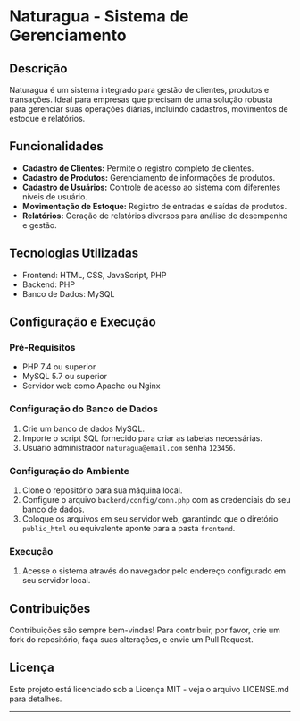 # Naturagua - Sistema de Gerenciamento

## Descrição
Naturagua é um sistema integrado para gestão de clientes, produtos e transações. Ideal para empresas que precisam de uma solução robusta para gerenciar suas operações diárias, incluindo cadastros, movimentos de estoque e relatórios.

## Funcionalidades
- **Cadastro de Clientes:** Permite o registro completo de clientes.
- **Cadastro de Produtos:** Gerenciamento de informações de produtos.
- **Cadastro de Usuários:** Controle de acesso ao sistema com diferentes níveis de usuário.
- **Movimentação de Estoque:** Registro de entradas e saídas de produtos.
- **Relatórios:** Geração de relatórios diversos para análise de desempenho e gestão.

## Tecnologias Utilizadas
- Frontend: HTML, CSS, JavaScript, PHP
- Backend: PHP
- Banco de Dados: MySQL

## Configuração e Execução

### Pré-Requisitos
- PHP 7.4 ou superior
- MySQL 5.7 ou superior
- Servidor web como Apache ou Nginx

### Configuração do Banco de Dados
1. Crie um banco de dados MySQL.
2. Importe o script SQL fornecido para criar as tabelas necessárias.
3. Usuario administrador `naturagua@email.com` senha `123456`.

### Configuração do Ambiente
1. Clone o repositório para sua máquina local.
2. Configure o arquivo `backend/config/conn.php` com as credenciais do seu banco de dados.
3. Coloque os arquivos em seu servidor web, garantindo que o diretório `public_html` ou equivalente aponte para a pasta `frontend`.

### Execução
1. Acesse o sistema através do navegador pelo endereço configurado em seu servidor local.

## Contribuições
Contribuições são sempre bem-vindas! Para contribuir, por favor, crie um fork do repositório, faça suas alterações, e envie um Pull Request.

## Licença
Este projeto está licenciado sob a Licença MIT - veja o arquivo LICENSE.md para detalhes.

---

